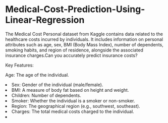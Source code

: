 # Medical-Cost-Prediction-Using-Linear-Regression


The Medical Cost Personal dataset from Kaggle contains data related to the healthcare costs incurred by individuals. It includes information on personal attributes such as age, sex, BMI (Body Mass Index), number of dependents, smoking habits, and region of residence, alongside the associated insurance charges.Can you accurately predict insurance costs?

Key Features:

Age: The age of the individual.<li>
Sex: Gender of the individual (male/female).<li>
BMI: A measure of body fat based on height and weight.<li>
Children: Number of dependents.<li>
Smoker: Whether the individual is a smoker or non-smoker.<li>
Region: The geographical region (e.g., southwest, southeast).<li>
Charges: The total medical costs charged to the individual.<li>
